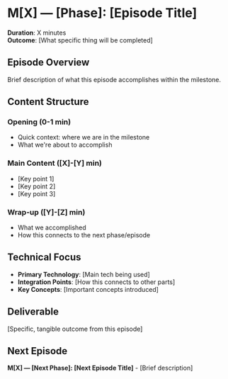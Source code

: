 # M[X] — [Phase]: [Episode Title]

**Duration**: X minutes  
**Outcome**: [What specific thing will be completed]

## Episode Overview
Brief description of what this episode accomplishes within the milestone.

## Content Structure

### Opening (0-1 min)
- Quick context: where we are in the milestone
- What we're about to accomplish

### Main Content ([X]-[Y] min)
- [Key point 1]
- [Key point 2]
- [Key point 3]

### Wrap-up ([Y]-[Z] min)
- What we accomplished
- How this connects to the next phase/episode

## Technical Focus
- **Primary Technology**: [Main tech being used]
- **Integration Points**: [How this connects to other parts]
- **Key Concepts**: [Important concepts introduced]

## Deliverable
[Specific, tangible outcome from this episode]

## Next Episode
**M[X] — [Next Phase]: [Next Episode Title]** - [Brief description]